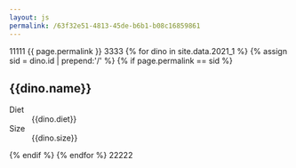 ```yaml
---
layout: js
permalink: /63f32e51-4813-45de-b6b1-b08c16859861
---
```

11111
{{ page.permalink }}
3333
{% for dino in site.data.2021_1 %}
{% assign sid = dino.id | prepend:'/' %}
{% if page.permalink == sid %}
  <h2>{{dino.name}}</h2>
  <dl>
    <dt>Diet</dt>
    <dd>{{dino.diet}}</dd>
    <dt>Size</dt>
    <dd>{{dino.size}}</dd>
  </dl>
{% endif %}
{% endfor %}
22222
